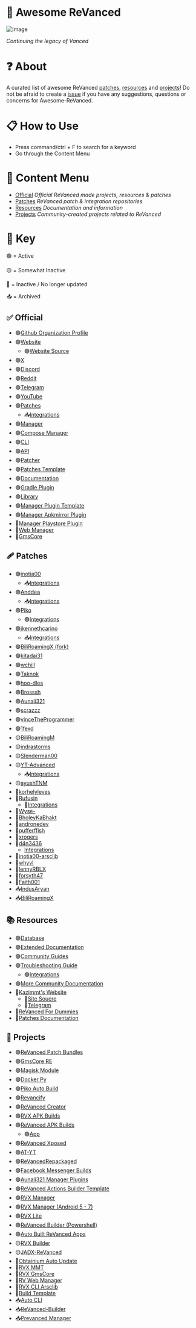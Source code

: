 # 💊 Awesome ReVanced
![image](https://github.com/user-attachments/assets/6db04751-77f4-449f-b0c0-9d4c475fcaf2)

*Continuing the legacy of Vanced*

# ❓ About
A curated list of awesome ReVanced [patches](https://github.com/Jman-Github/Awesome-ReVanced?tab=readme-ov-file#-patches), [resources](https://github.com/Jman-Github/Awesome-ReVanced?tab=readme-ov-file#-resources) and [projects](https://github.com/Jman-Github/Awesome-ReVanced?tab=readme-ov-file#-projects)! Do not be afraid to create a [issue](https://github.com/Jman-Github/awesome-revanced/issues) if you have any suggestions, questions or concerns for Awesome-ReVanced.

# 📋 How to Use
 - Press command/ctrl + F to search for a keyword
 - Go through the Content Menu

# 📝 Content Menu
- [Official](https://github.com/Jman-Github/Awesome-ReVanced?tab=readme-ov-file#-official) *Official ReVanced made projects, resources & patches*
- [Patches](https://github.com/Jman-Github/Awesome-ReVanced?tab=readme-ov-file#-patches) *ReVanced patch & integration repositories*
- [Resources](https://github.com/Jman-Github/Awesome-ReVanced?tab=readme-ov-file#-resources) *Documentation and information*
- [Projects](https://github.com/Jman-Github/Awesome-ReVanced?tab=readme-ov-file#-projects) *Community-created projects related to ReVanced*

# 🔑 Key
🟢 = Active

🟡 = Somewhat Inactive

🔴 = Inactive / No longer updated

📥 = Archived

## ✅ Official
- 🟢[Github Organization Profile](https://github.com/ReVanced)
- 🟢[Website](https://revanced.app/)
    - 🟢[Website Source](https://github.com/ReVanced/revanced-website)
- 🟢[X](https://x.com/revancedapp)
- 🟢[Discord](https://discord.com/invite/rF2YcEjcrT)
- 🟢[Reddit](https://www.reddit.com/r/revancedapp/)
- 🟢[Telegram](https://t.me/app_revanced)
- 🟢[YouTube](https://www.youtube.com/@ReVanced)
- 🟢[Patches](https://github.com/revanced/revanced-patches)
    - 📥[Integrations](https://github.com/revanced/revanced-integrations)
- 🟢[Manager](https://github.com/revanced/revanced-manager)
- 🟢[Compose Manager](https://github.com/ReVanced/revanced-manager/tree/compose-dev)
- 🟢[CLI](https://github.com/revanced/revanced-cli)
- 🟢[API](https://github.com/revanced/revanced-api)
- 🟢[Patcher](https://github.com/revanced/revanced-patcher)
- 🟢[Patches Template](https://github.com/ReVanced/revanced-patches-template)
- 🟢[Documentation](https://github.com/ReVanced/revanced-documentation)
- 🟢[Gradle Plugin](https://github.com/ReVanced/revanced-patches-gradle-plugin)
- 🟢[Library](https://github.com/ReVanced/revanced-library)
- 🟢[Manager Plugin Template](https://github.com/ReVanced/revanced-manager-downloader-template)
- 🟢[Manager Apkmirror Plugin](https://github.com/ReVanced/revanced-manager-apkmirror-downloader)
- 🔴[Manager Playstore Plugin](https://github.com/ReVanced/revanced-manager-play-store-downloader)
- 🔴[Web Manager](https://github.com/ReVanced/revanced-web-manager)
- 🔴[GmsCore](https://github.com/ReVanced/GmsCore)

## 🩹 Patches
- 🟢[inotia00](https://github.com/inotia00/revanced-Patches)
    - 📥[Integrations](https://github.com/inotia00/revanced-integrations)
- 🟢[Anddea](https://github.com/anddea/revanced-patches)
    - 📥[Integrations](https://github.com/anddea/revanced-integrations)
- 🟢[Piko](https://github.com/crimera/piko)
    - 🟢[Integrations](https://github.com/crimera/revanced-integrations)
- 🟢[jkennethcarino](https://github.com/jkennethcarino/privacy-revanced-patches)
    - 📥[Integrations](https://github.com/jkennethcarino/privacy-revanced-integrations)
- 🟢[BiliRoamingX (fork)](https://github.com/sti-233/BiliRoamingX)
- 🟢[kitadai31](https://github.com/kitadai31/revanced-patches-android6-7)
- 🟢[wchill](https://github.com/wchill/revanced-patches)
- 🟢[Taknok](https://github.com/Taknok/revanced-patches)
- 🟢[hoo-dles](https://github.com/hoo-dles/revanced-custom-patches)
- 🟢[Brosssh](https://github.com/Brosssh/revanced-patches)
- 🟢[Aunali321](https://github.com/Aunali321/ReVancedExperiments)
- 🟢[scrazzz](https://github.com/scrazzz/my-revanced-patches)
- 🟢[vinceTheProgrammer](https://github.com/vinceTheProgrammer/sticknodes-patches)
- 🟢[1fexd](https://github.com/1fexd/revanced-patches)
- 🟡[BiliRoamingM](https://github.com/sakarie9/BiliRoamingM)
- 🟡[indrastorms](https://github.com/indrastorms/Dropped-Patches)
- 🟡[Slenderman00](https://github.com/Slenderman00/revanced-patches-grindr)
- 🟡[YT-Advanced](https://github.com/YT-Advanced/ReX-patches)
    - 📥[Integrations](https://github.com/YT-Advanced/ReX-integrations)
- 🟡[ayushTNM](https://github.com/ayushTNM/gmscore-patches)
- 🔴[korhelyleves](https://github.com/korhelyleves/revanced-patches)
- 🔴[Rufusin](https://github.com/rufusin/revanced-patches)
    - 🔴[Integrations](https://github.com/rufusin/revanced-integrations)
- 🔴[Wyse-](https://github.com/Wyse-/revanced-patches)
- 🔴[BholeyKaBhakt](https://github.com/BholeyKaBhakt/revanced-patches-xtra)
- 🔴[andronedev](https://github.com/andronedev/revanced-patches)
- 🔴[pufferffish](https://github.com/pufferffish/revanced-patches-repo)
- 🔴[xrogers](https://github.com/xrogers/revanced-patches-galaxy)
- 🔴[d4n3436](https://github.com/d4n3436/revanced-patches-android5)
    - [Integrations](https://github.com/d4n3436/revanced-integrations)
- 🔴[inotia00-arsclib](https://github.com/inotia00/revanced-patches-arsclib)
- 🔴[whyvl](https://github.com/whyvl/revanced-patches-repo)
- 🔴[lennyRBLX](https://github.com/lennyRBLX/apk-patches)
- 🔴[forsyth47](https://github.com/forsyth47/revanced-patches)
- 🔴[Faith001](https://github.com/Faith001/revanced-molten-glass)
- 📥[IndusAryan](https://github.com/IndusAryan/twitter-patches)
- 📥[BiliRoamingX](https://github.com/BiliRoamingX/BiliRoamingX)

## 📚 Resources
- 🟢[Database](https://github.com/Sappurit/Revanced-Database)
- 🟢[Extended Documentation](https://github.com/inotia00/revanced-documentation)
- 🟢[Community Guides](https://github.com/ReVanced-Extended-Community/Community-Guides)
- 🟢[Troubleshooting Guide](https://sodawithoutsparkles.github.io/revanced-troubleshooting-guide)
    - 🟢[Integrations](https://github.com/SodaWithoutSparkles/revanced-troubleshooting-guide)
- 🟢[More Community Documentation](https://github.com/KobeW50/ReVanced-Documentation)
- 🔴[Kazimmt's Website](https://kazimmt.github.io)
    - 🔴[Site Soucre](https://github.com/kazimmt/kazimmt.github.io)
    - 🔴[Telegram](https://t.me/ReVanced_MMT)
- 🔴[ReVanced For Dummies](https://github.com/Francesco146/revanced-for-dummies)
- 🔴[Patches Documentation](https://github.com/ReVanced-Extended-Community/Patches-Documentation)

## 🔨 Projects
- 🟢[ReVanced Patch Bundles](https://github.com/Jman-Github/ReVanced-Patch-Bundles)
- 🟢[GmsCore RE](https://github.com/WSTxda/MicroG-RE)
- 🟢[Magisk Module](https://github.com/j-hc/revanced-magisk-module)
- 🟢[Docker Py](https://github.com/nikhilbadyal/docker-py-revanced)
- 🟢[Piko Auto Build](https://github.com/crimera/twitter-apk)
- 🟢[Revancify](https://github.com/decipher3114/Revancify)
- 🟢[ReVanced Creator](https://github.com/XDream8/revanced-creator)
- 🟢[RVX APK Builds](https://github.com/krvstek/rvx-apks)
- 🟢[ReVanced APK Builds](https://github.com/LeddaZ/revanced-repo)
    - 🟢[App](https://github.com/LeddaZ/ReVancedUpdater)
- 🟢[ReVanced Xposed](https://github.com/chsbuffer/RevancedXposed)
- 🟢[AT-YT](https://github.com/Zenlua/AT-YT)
- 🟢[ReVancedRepackaged](https://github.com/programminghoch10/ReVancedRepackaged)
- 🟢[Facebook Messenger Builds](https://github.com/mentalblank/Messenger-Revanced)
- 🟢[Aunali321 Manager Plugins](https://github.com/Aunali321/revanced-downloader-plugins)
- 🟢[ReVanced Actions Builder Template](https://github.com/elliottophellia/revanced-actions-builder)
- 🟢[RVX Manager](https://github.com/inotia00/revanced-manager)
- 🟢[RVX Manager (Android 5 - 7)](https://github.com/kitadai31/revanced-manager-android5-7)
- 🟢[RVX Lite](https://github.com/selfmusing/RVX-Lite-Modules)
- 🟢[ReVanced Builder (Powershell)](https://github.com/farag2/ReVanced-Builder)
- 🟢[Auto Built ReVanced Apps](https://github.com/elliottophellia/revanced)
- 🟡[RVX Builder](https://github.com/inotia00/rvx-builder)
- 🟡[JADX-ReVanced](https://github.com/valonsodev/jadx-revanced)
- 🔴[Obtainium Auto Update](https://rentry.co/revanced-auto-update)
- 🔴[RVX MMT](https://github.com/kazimmt/RVX-MMT-module)
- 🔴[RVX GmsCore](https://github.com/YT-Advanced/GmsCore)
- 🔴[RV Web Manager](https://github.com/exconvinced/revanced-web-app)
- 🔴[RVX CLI Arsclib](https://github.com/inotia00/revanced-cli-arsclib)
- 🔴[Build Template](https://github.com/n0k0m3/revanced-build-template)
- 📥[Auto CLI](https://github.com/taku-nm/auto-cli)
- 📥[ReVanced-Builder](https://github.com/reisxd/revanced-builder)
- 📥[Prevanced Manager](https://github.com/prevanced/prevanced-manager)
